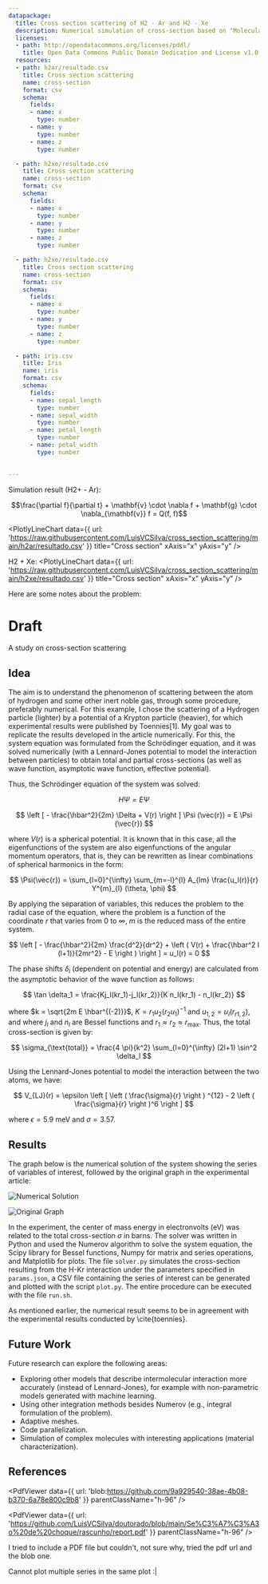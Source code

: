 ```yaml
---
datapackage:
  title: Cross section scattering of H2 - Ar and H2 - Xe
  description: Numerical simulation of cross-section based on "Molecular beam scattering studies of orbiting resonances and the determination of van der Waals potentials for H–Ne, Ar, Kr, and Xe and for H2–Ar, Kr, and Xe"
  licenses:
  - path: http://opendatacommons.org/licenses/pddl/
    title: Open Data Commons Public Domain Dedication and License v1.0
  resources:
  - path: h2ar/resultado.csv
    title: Cross section scattering
    name: cross-section
    format: csv
    schema:
      fields:
      - name: x
        type: number
      - name: y
        type: number
      - name: z
        type: number

  - path: h2xe/resultado.csv
    title: Cross section scattering
    name: cross-section
    format: csv
    schema:
      fields:
      - name: x
        type: number
      - name: y
        type: number
      - name: z
        type: number

  - path: h2xe/resultado.csv
    title: Cross section scattering
    name: cross-section
    format: csv
    schema:
      fields:
      - name: x
        type: number
      - name: y
        type: number
      - name: z
        type: number

  - path: iris.csv
    title: Iris
    name: iris
    format: csv
    schema:
      fields:
      - name: sepal_length
        type: number
      - name: sepal_width
        type: number
      - name: petal_length
        type: number
      - name: petal_width
        type: number

                                                                                                                                                                                                                                                                                                
---
```


Simulation result (H2+ - Ar):

$$\frac{\partial f}{\partial t} + \mathbf{v} \cdot \nabla f + \mathbf{g} \cdot \nabla_{\mathbf{v}} f = Q(f, f)$$

<PlotlyLineChart
  data={{
    url: 'https://raw.githubusercontent.com/LuisVCSilva/cross_section_scattering/main/h2ar/resultado.csv'
  }}
  title="Cross section"
  xAxis="x"
  yAxis="y"
/>


H2 + Xe:
<PlotlyLineChart
  data={{
    url: 'https://raw.githubusercontent.com/LuisVCSilva/cross_section_scattering/main/h2xe/resultado.csv'
  }}
  title="Cross section"
  xAxis="x"
  yAxis="y"
/>

Here are some notes about the problem:


# Draft


A study on cross-section scattering

## Idea

The aim is to understand the phenomenon of scattering between the atom of hydrogen and some other inert noble gas, through some procedure, preferably numerical. For this example, I chose the scattering of a Hydrogen particle (lighter) by a potential of a Krypton particle (heavier), for which experimental results were published by Toennies[1]. My goal was to replicate the results developed in the article numerically. For this, the system equation was formulated from the Schrödinger equation, and it was solved numerically (with a Lennard-Jones potential to model the interaction between particles) to obtain total and partial cross-sections (as well as wave function, asymptotic wave function, effective potential).

Thus, the Schrödinger equation of the system was solved:

$$ H \Psi = E \Psi $$

$$ \left [ - \frac{\hbar^2}{2m} \Delta + V(r) \right ] \Psi (\vec{r}) = E \Psi (\vec{r}) $$

where $V(r)$ is a spherical potential. It is known that in this case, all the eigenfunctions of the system are also eigenfunctions of the angular momentum operators, that is, they can be rewritten as linear combinations of spherical harmonics in the form:

$$ \Psi(\vec{r}) = \sum_{l=0}^{\infty} \sum_{m=-l}^{l} A_{lm} \frac{u_l(r)}{r} Y^{m}_{l} (\theta, \phi) $$

By applying the separation of variables, this reduces the problem to the radial case of the equation, where the problem is a function of the coordinate $r$ that varies from $0$ to $\infty$, $m$ is the reduced mass of the entire system.

$$ \left [ - \frac{\hbar^2}{2m} \frac{d^2}{dr^2} + \left ( V(r) + \frac{\hbar^2 l (l+1)}{2mr^2} - E \right ) \right ] = u_l(r) = 0 $$

The phase shifts $\delta_l$ (dependent on potential and energy) are calculated from the asymptotic behavior of the wave function as follows:

$$ \tan \delta_1 = \frac{Kj_l(kr_1)-j_l(kr_2)}{K n_l(kr_1) - n_l(kr_2)} $$

where $k = \sqrt{2m E \hbar^{(-2)}}$, $K = r_1 u_2 (r_2 u_1)^{-1}$ and $u_{1,2} = u_l(r_{r1,2})$, and where $j_l$ and $n_l$ are Bessel functions and $r_1 \approx r_2 \approx r_{\text{max}}$. Thus, the total cross-section is given by:

$$ \sigma_{\text{total}} = \frac{4 \pi}{k^2} \sum_{l=0}^{\infty} (2l+1) \sin^2 \delta_l $$

Using the Lennard-Jones potential to model the interaction between the two atoms, we have:

$$ V_{LJ}(r) = \epsilon  \left [ \left (  \frac{\sigma}{r}  \right ) ^{12} - 2 \left ( \frac{\sigma}{r}  \right )^6  \right ] $$

where $\epsilon = 5.9$ meV and $\sigma = 3.57$.

## Results

The graph below is the numerical solution of the system showing the series of variables of interest, followed by the original graph in the experimental article:

![Numerical Solution](geral.png)

![Original Graph](original.png)

In the experiment, the center of mass energy in electronvolts (eV) was related to the total cross-section $\sigma$ in barns. The solver was written in Python and used the Numerov algorithm to solve the system equation, the Scipy library for Bessel functions, Numpy for matrix and series operations, and Matplotlib for plots. The file `solver.py` simulates the cross-section resulting from the H-Kr interaction under the parameters specified in `params.json`, a CSV file containing the series of interest can be generated and plotted with the script `plot.py`. The entire procedure can be executed with the file `run.sh`.

As mentioned earlier, the numerical result seems to be in agreement with the experimental results conducted by \cite{toennies}.

## Future Work

Future research can explore the following areas:

- Exploring other models that describe intermolecular interaction more accurately (instead of Lennard-Jones), for example with non-parametric models generated with machine learning.
- Using other integration methods besides Numerov (e.g., integral formulation of the problem).
- Adaptive meshes.
- Code parallelization.
- Simulation of complex molecules with interesting applications (material characterization).

## References


<PdfViewer
  data={{
    url: 'blob:https://github.com/9a929540-38ae-4b08-b370-6a78e800c9b8'
  }}
  parentClassName="h-96"
/>



<PdfViewer
  data={{
    url: 'https://github.com/LuisVCSilva/doutorado/blob/main/Se%C3%A7%C3%A3o%20de%20choque/rascunho/report.pdf'
  }}
  parentClassName="h-96"
/>

I tried to include a PDF file but couldn't, not sure why, tried the pdf url and the blob one.

Cannot plot multiple series in the same plot :|


